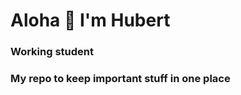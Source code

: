 

<h1 align="left">Aloha 🤙 I'm Hubert</h1>

<h3 align="left">Working student</h3>
<h3 align="left">My repo to keep important stuff in one place  </h3>




<!---
HPieniazek/HPieniazek is a ✨ special ✨ repository because its `README.md` (this file) appears on your GitHub profile.
You can click the Preview link to take a look at your changes.
--->

